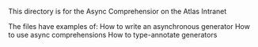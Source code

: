 This directory is for the Async Comprehensior on the Atlas Intranet

The files have examples of:
How to write an asynchronous generator
How to use async comprehensions
How to type-annotate generators